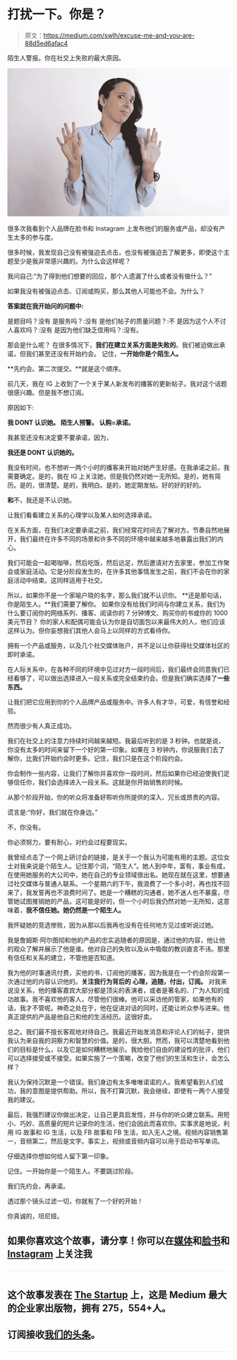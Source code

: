 # 打扰一下。你是？

> 原文：<https://medium.com/swlh/excuse-me-and-you-are-88d5ed6afac4>

陌生人警报。你在社交上失败的最大原因。

![](img/b5c5e75a13aedb8038164de0345e2786.png)

很多次我看到个人品牌在脸书和 Instagram 上发布他们的服务或产品，却没有产生太多的参与度。

很多时候，我发现自己没有被强迫去点击，也没有被强迫去了解更多，即使这个主题至少是我非常感兴趣的。为什么会这样呢？

我问自己:“为了得到他们想要的回应，那个人遗漏了什么或者没有做什么？”

如果我没有被强迫点击、订阅或购买，那么其他人可能也不会。为什么？

**答案就在我开始问的问题中:**

是题目吗？没有
是服务吗？:没有
是他们帖子的质量问题？:不
是因为这个人不讨人喜欢吗？:没有
是因为他们缺乏信用吗？:没有。

那会是什么呢？
在很多情况下，**我们在建立关系方面是失败的**。我们被迫做出承诺，但我们甚至还没有开始约会。
记住，**一开始你是个陌生人。**

**先约会。第二次提交。**就是这个顺序。

前几天，我在 IG 上收到了一个关于某人新发布的播客的更新帖子。我对这个话题很感兴趣。但是我不想订阅。

原因如下:

**我 DONT 认识她。
陌生人预警。
认购=承诺。**

我甚至还没有决定要不要承诺，因为，

**我还是 DONT 认识她的。**

我没有时间，也不想听一两个小时的播客来开始对她产生好感。在我承诺之前，我需要确定。是的，我在 IG 上关注她，但是我仍然对她一无所知。是的，她有简历。是的，很清楚。是的，我明白。是的，她定期发帖。好的好的好的。

**和**不，我还是不认识她。

让我们看看建立关系的心理学以及某人如何选择承诺。

在关系方面，在我们决定要承诺之前，我们经常花时间去了解对方。节奏自然地展开，我们最终在许多不同的场景和许多不同的环境中越来越多地暴露出我们的内心。

我们可能会一起喝咖啡，然后吃饭，然后远足，然后邀请对方去家里，参加工作聚会或家庭活动。它是分阶段发生的，在许多其他事情发生之前，我们不会在你的家庭活动中结束。这同样适用于社交。

所以，如果你不是一个家喻户晓的名字，那么我们就不认识你。
**还是那句话，你是陌生人。**我们需要了解你。
如果你没有给我们时间与你建立关系，我们为什么要订阅你的网络系列、播客、阅读你的 7 分钟博文、购买你的书或你的 1000 美元节目？
你的家人和配偶可能会认为你是自切面包以来最伟大的人，他们应该这样认为。但你妄想我们其他人会马上以同样的方式看待你。

拥有一个产品或服务，以及几个社交媒体账户，并不足以让你获得社交媒体社区的即时承诺。

在人际关系中，在各种不同的环境中见过对方一段时间后，我们最终会同意我们已经看够了，可以做出选择进入一段关系或完全结束约会。但是我们确实选择了**一些东西。**

让我们把它应用到你的个人品牌产品或服务中。许多人有才华，可爱，有信誉和经验。

然而很少有人真正成功。

我们在社交上的注意力持续时间越来越短。我最后听到的是 3 秒钟。也就是说，你没有太多的时间来留下一个好的第一印象。如果在 3 秒钟内，你说服我们去了解你，比我们开始约会时更多。记住，我们只是在这个阶段约会。

你会制作一些内容，让我们了解你并喜欢你一段时间，然后如果你已经迫使我们足够信任你，我们会选择进入一段关系。这就是你开始销售的时候。

从那个阶段开始，你的听众将准备好聆听你所提供的深入、冗长或昂贵的内容。

谎言是:“你好，我们就在你身边。”

不，你没有。

你必须努力，要有耐心，对约会过程要现实。

我曾经点击了一个网上研讨会的链接，是关于一个我认为可能有用的主题。这位女士对我来说是个陌生人。记住那个词，“陌生人”。她人到中年，富有，事业有成，在使用她服务的大公司中，她在自己的专业领域很出名。她现在就在这里，想要通过社交媒体与普通人联系。一个星期六的下午，我浪费了一个多小时，再也找不回来了，我发誓再也不浪费时间了。她是一个糟糕的沟通者，她不迷人也不暴露，尽管她试图推销她的产品，这可能是好的，但一个小时后我仍然对她一无所知，这意味着，**我不信任她。她仍然是一个陌生人。**

我怀疑她的竞选惨败，因为从那以后我再也没有在任何地方见过或听说过她。

我是詹姆斯·阿尔图彻和他的产品的忠实追随者的原因是，通过他的内容，他让他的观众了解并展示了他是谁。他对自己的失败以及从中吸取的教训直言不讳。那里有信任和关系的建立，不管他是否知道。

我为他的时事通讯付费，买他的书，订阅他的播客，因为我是在一个约会阶段第一次通过他的内容认识他的。**关注我行为背后的** **心理，追随，付出，订阅。** 对我来说没关系，他的播客嘉宾大部分都是顶尖的表演者，或者是著名的、广为人知的成功故事。我不喜欢他的客人，尽管他们很棒。他可以采访他的管家，如果他有的话，我才不管呢。神奇之处在于，他在促进对话的同时，还能让听众参与进来。他真正提供的产品是他自己和他的生活经历。这很好卖。

总之。我们最不擅长客观地对待自己。我最近开始发消息和评论人们的帖子，提供我认为来自我的洞察力和智慧的价值。是的，很大胆。然而，我可以清楚地看到他们的目标是什么，以及它是如何糟糕地展示。我给他们自由的建设性的批评，他们可以选择接受或不接受。如果实施了一个策略，改变了他们的生活和生计，会怎么样？

我认为保持沉默是一个错误。我们身边有太多唯唯诺诺的人。我希望看到人们成功，我的意图是提供帮助。所以，我不打算沉默，我会继续，即使有一两个人接受我的建议。

最后，我强烈建议你做出决定，让自己更具启发性，并与你的听众建立联系。用短小、巧妙、高质量的短片记录你的生活，他们会因此而喜欢你。实事求是地说，利用 IG 故事和 IG 生活，以及 FB 故事和 FB 生活，如入无人之境。视频内容销售第一，音频第二，然后是文字。事实上，视频或音频内容可以用于启动书写单词。

仔细选择你想如何给人留下第一印象。

记住。一开始你是一个陌生人。不要跳过阶段。

我们先约会，再承诺。

透过那个镜头过滤一切，你就有了一个好的开始！

你真诚的，坦尼娅。

## 如果你喜欢这个故事，请分享！你可以在[媒体](/@TanyaHQ)和[脸书](https://www.facebook.com/TanyaHeadquarters/)和 [Instagram](http://www.instagram.com/tanya.hq/) 上关注我

![](img/731acf26f5d44fdc58d99a6388fe935d.png)

## 这个故事发表在 [The Startup](https://medium.com/swlh) 上，这是 Medium 最大的企业家出版物，拥有 275，554+人。

## 订阅接收[我们的头条](http://growthsupply.com/the-startup-newsletter/)。

![](img/731acf26f5d44fdc58d99a6388fe935d.png)